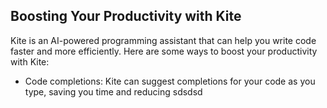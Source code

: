 ## Boosting Your Productivity with Kite

Kite is an AI-powered programming assistant that can help you write code faster and more efficiently. Here are some ways to boost your productivity with Kite:

- Code completions: Kite can suggest completions for your code as you type, saving you time and reducing
sdsdsd